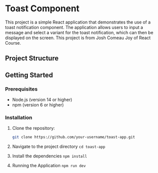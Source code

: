 # Toast Component

This project is a simple React application that demonstrates the use of a toast notification component. The application allows users to input a message and select a variant for the toast notification, which can then be displayed on the screen. This project is from Josh Comeau Joy
of React Course.

## Project Structure

## Getting Started

### Prerequisites

- Node.js (version 14 or higher)
- npm (version 6 or higher)

### Installation

1. Clone the repository:

   ```sh
   git clone https://github.com/your-username/toast-app.git

   ```

2. Navigate to the project directory
   `cd toast-app`

3. Install the dependencies
   `npm install`

4. Running the Application
   `npm run dev`
